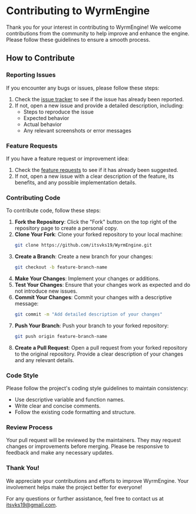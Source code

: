 # Contributing to WyrmEngine

Thank you for your interest in contributing to WyrmEngine! We welcome contributions from the community to help improve and enhance the engine. Please follow these guidelines to ensure a smooth process.

## How to Contribute

### Reporting Issues

If you encounter any bugs or issues, please follow these steps:
1. Check the [issue tracker](https://github.com/itsvks19/WyrmEngine/issues) to see if the issue has already been reported.
2. If not, open a new issue and provide a detailed description, including:
   - Steps to reproduce the issue
   - Expected behavior
   - Actual behavior
   - Any relevant screenshots or error messages

### Feature Requests

If you have a feature request or improvement idea:
1. Check the [feature requests](https://github.com/itsvks19/WyrmEngine/issues) to see if it has already been suggested.
2. If not, open a new issue with a clear description of the feature, its benefits, and any possible implementation details.

### Contributing Code

To contribute code, follow these steps:
1. **Fork the Repository**: Click the "Fork" button on the top right of the repository page to create a personal copy.
2. **Clone Your Fork**: Clone your forked repository to your local machine:
   ```bash
   git clone https://github.com/itsvks19/WyrmEngine.git
   ```
3. **Create a Branch**: Create a new branch for your changes:
   ```bash
   git checkout -b feature-branch-name
   ```
4. **Make Your Changes**: Implement your changes or additions.
5. **Test Your Changes**: Ensure that your changes work as expected and do not introduce new issues.
6. **Commit Your Changes**: Commit your changes with a descriptive message:
   ```bash
   git commit -m "Add detailed description of your changes"
   ```
7. **Push Your Branch**: Push your branch to your forked repository:
   ```bash
   git push origin feature-branch-name
   ```
8. **Create a Pull Request**: Open a pull request from your forked repository to the original repository. Provide a clear description of your changes and any relevant details.

### Code Style

Please follow the project's coding style guidelines to maintain consistency:
- Use descriptive variable and function names.
- Write clear and concise comments.
- Follow the existing code formatting and structure.

### Review Process

Your pull request will be reviewed by the maintainers. They may request changes or improvements before merging. Please be responsive to feedback and make any necessary updates.

### Thank You!

We appreciate your contributions and efforts to improve WyrmEngine. Your involvement helps make the project better for everyone!

For any questions or further assistance, feel free to contact us at [itsvks19@gmail.com](mailto:itsvks19@gmail.com).
